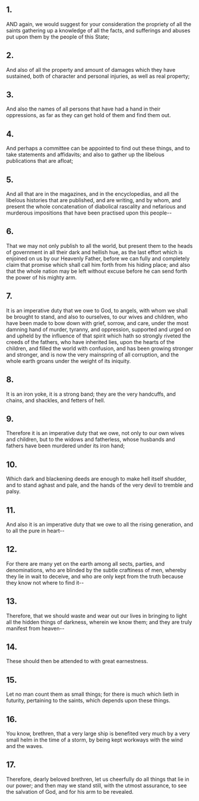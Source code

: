 ## 1.
AND again, we would suggest for your consideration the propriety of all the saints gathering up a knowledge of all the facts, and sufferings and abuses put upon them by the people of this State;
## 2.
And also of all the property and amount of damages which they have sustained, both of character and personal injuries, as well as real property;
## 3.
And also the names of all persons that have had a hand in their oppressions, as far as they can get hold of them and find them out.
## 4.
And perhaps a committee can be appointed to find out these things, and to take statements and affidavits; and also to gather up the libelous publications that are afloat;
## 5.
And all that are in the magazines, and in the encyclopedias, and all the libelous histories that are published, and are writing, and by whom, and present the whole concatenation of diabolical rascality and nefarious and murderous impositions that have been practised upon this people--
## 6.
That we may not only publish to all the world, but present them to the heads of government in all their dark and hellish hue, as the last effort which is enjoined on us by our Heavenly Father, before we can fully and completely claim that promise which shall call him forth from his hiding place; and also that the whole nation may be left without excuse before he can send forth the power of his mighty arm.
## 7.
It is an imperative duty that we owe to God, to angels, with whom we shall be brought to stand, and also to ourselves, to our wives and children, who have been made to bow down with grief, sorrow, and care, under the most damning hand of murder, tyranny, and oppression, supported and urged on and upheld by the influence of that spirit which hath so strongly riveted the creeds of the fathers, who have inherited lies, upon the hearts of the children, and filled the world with confusion, and has been growing stronger and stronger, and is now the very mainspring of all corruption, and the whole earth groans under the weight of its iniquity.
## 8.
It is an iron yoke, it is a strong band; they are the very handcuffs, and chains, and shackles, and fetters of hell.
## 9.
Therefore it is an imperative duty that we owe, not only to our own wives and children, but to the widows and fatherless, whose husbands and fathers have been murdered under its iron hand;
## 10.
Which dark and blackening deeds are enough to make hell itself shudder, and to stand aghast and pale, and the hands of the very devil to tremble and palsy.
## 11.
And also it is an imperative duty that we owe to all the rising generation, and to all the pure in heart--
## 12.
For there are many yet on the earth among all sects, parties, and denominations, who are blinded by the subtle craftiness of men, whereby they lie in wait to deceive, and who are only kept from the truth because they know not where to find it--
## 13.
Therefore, that we should waste and wear out our lives in bringing to light all the hidden things of darkness, wherein we know them; and they are truly manifest from heaven--
## 14.
These should then be attended to with great earnestness.
## 15.
Let no man count them as small things; for there is much which lieth in futurity, pertaining to the saints, which depends upon these things.
## 16.
You know, brethren, that a very large ship is benefited very much by a very small helm in the time of a storm, by being kept workways with the wind and the waves.
## 17.
Therefore, dearly beloved brethren, let us cheerfully do all things that lie in our power; and then may we stand still, with the utmost assurance, to see the salvation of God, and for his arm to be revealed.
